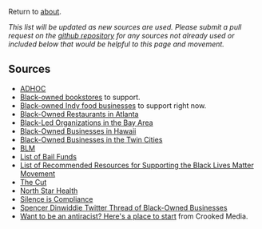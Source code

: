 Return to <a href="https://vocalmajority.github.io/about/">about</a>.

*This list will be updated as new sources are used. Please submit a pull request on the [github repository](https://github.com/vocalmajority) for any sources not already used or included below that would be helpful to this page and movement.*

## Sources

* <a href="https://www.adhoc.fm/post/black-lives-matter-resources-and-funds/">ADHOC</a>
* <a href="https://www.phenomenalgirl.com/black-owned bookstores">Black-owned bookstores</a> to support.
* <a href="https://eatheremedia.com/2020/06/01/black-owned-indy-food-businesses-to-support-right-now/">Black-owned Indy food businesses</a> to support right now.
* <a href="https://www.atlantaeats.com/blog/29-black-owned-restaurants-in-atlanta/">Black-Owned Restaurants in Atlanta</a>
* <a href="https://docs.google.com/spreadsheets/d/1ExxjRyovIphjX_jtGep0cFQtUkJwqhTC4dLwy3h6uZY/edit#gid=1847215759">Black-Led Organizations in the Bay Area</a>
* <a href="https://travelnoire.com/this-black-artist-is-addressing-mental-health-through-her-hand-painted-creations">Black-Owned Businesses in Hawaii</a>
* <a href="http://mspmag.com/arts-and-culture/black-owned-businesses-in-the-twin-cities/">Black-Owned Businesses in the Twin Cities</a>
* <a href="https://docs.google.com/document/d/1-0KC83vYfVQ-2freQveH43PWxuab2uWDEGolzrNoIks/mobilebasic#h.n24kixa6prx">BLM</a>
* <a href="https://bailfunds.github.io/">List of Bail Funds</a>
* <a href="https://lectureinprogress.com/journal/resources-for-supporting-black-lives-matter-movement">List of Recommended Resources for Supporting the Black Lives Matter Movement</a>
* <a href="https://www.thecut.com/article/george-floyd-protests-how-to-help-where-to-donate.html">The Cut</a>
* <a href="https://www.northstarhealthcollective.org/">North Star Health</a>
* <a href="https://silenceiscompliance.info/">Silence is Compliance</a>
* <a href="https://twitter.com/sdinwiddie_25/status/1268173302545231872?s=21">Spencer Dinwiddie Twitter Thread of Black-Owned Businesses</a>
* <a href="https://crooked.com/articles/antiracism-resources/">Want to be an antiracist? Here's a place to start</a> from Crooked Media.
